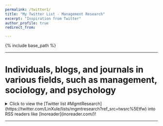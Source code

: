 ```yaml
---
permalink: /twitter1/
title: "My Twitter List - Management Research"
excerpt: "Inspiration from Twitter"
author_profile: true
redirect_from:

---
```

{% include base_path %}

------

# Individuals, blogs, and journals in various fields, such as management, sociology, and psychology
<details>
  <summary>Click to view the [Twitter list #MgmtResearch](https://twitter.com/LinXule/lists/mgmtresearch?ref_src=twsrc%5Etfw) into RSS readers like [Inoreader](inoreader.com/)!</summary>
  
  <a class="twitter-timeline" href="https://twitter.com/LinXule/lists/mgmtresearch?ref_src=twsrc%5Etfw">A Twitter List by LinXule</a> <script async src="https://platform.twitter.com/widgets.js" charset="utf-8"></script>
</details>


------
